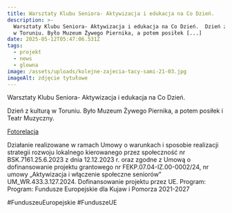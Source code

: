 ```yaml
---
title: Warsztaty Klubu Seniora- Aktywizacja i edukacja na Co Dzień.
description: >-
  Warsztaty Klubu Seniora- Aktywizacja i edukacja na Co Dzień.  Dzień z kulturą
  w Toruniu. Było Muzeum Żywego Piernika, a potem posiłek [...]
date: 2025-05-12T05:47:06.531Z
tags:
  - projekt
  - news
  - glowna
image: /assets/uploads/kolejne-zajecia-tacy-sami-21-03.jpg
imageAlt: zdjęcie tytułowe
---
```

Warsztaty Klubu Seniora- Aktywizacja i edukacja na Co Dzień.

Dzień z kulturą w Toruniu. Było Muzeum Żywego Piernika, a potem posiłek i Teatr Muzyczny.

[Fotorelacja](https://www.facebook.com/permalink.php?story_fbid=pfbid0p1fRzMEtVPHU6Bu3YCrSNf6jJoNgYosMwBSZoLr3jqppFVWHxjwUCooJ8GSnxp2il&id=100068678645885)

Działanie realizowane w ramach Umowy o warunkach i sposobie realizacji strategii rozwoju lokalnego kierowanego przez społeczność nr BSK.7161.25.6.2023 z dnia 12.12.2023 r. oraz zgodne z Umową o dofinansowanie projektu grantowego nr FEKP.07.04-IZ.00-0002/24, nr umowy „Aktywizacja i włączenie społeczne seniorów” UM_WR.433.3.127.2024. Dofinansowanie projektu przez UE. Program: Program: Fundusze Europejskie dla Kujaw i Pomorza 2021-2027

\#FunduszeuEuropejskie #FunduszeUE
